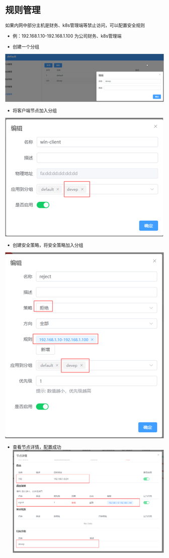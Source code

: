 # 规则管理

如果内网中部分主机是财务、k8s管理端等禁止访问，可以配置安全规则

* 例：192.168.1.10-192.168.1.100 为公司财务、k8s管理端

- 创建一个分组

![](/resource/add-group.png)

- 将客户端节点加入分组

![](/resource/node-group.png)

- 创建安全策略，将安全策略加入分组

![](/resource/rule-group.png)

- 查看节点详情，配置成功
![](/resource/node-detail.png)